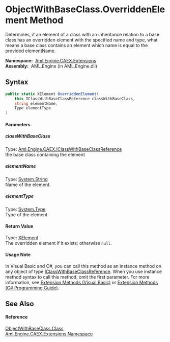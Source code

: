 ObjectWithBaseClass.OverriddenElement Method
============================================
Determines, if an element of a class with an inheritance relation to a base class has an overridden element with the specified name and type, what means a base class contains an element which name is equal to the provided elementName.

  **Namespace:**  [Aml.Engine.CAEX.Extensions][1]  
  **Assembly:**  AML.Engine (in AML.Engine.dll)

Syntax
------

```csharp
public static XElement OverriddenElement(
	this IClassWithBaseClassReference classWithBaseClass,
	string elementName,
	Type elementType
)
```

#### Parameters

##### *classWithBaseClass*
Type: [Aml.Engine.CAEX.IClassWithBaseClassReference][2]  
the base class containing the element

##### *elementName*
Type: [System.String][3]  
Name of the element.

##### *elementType*
Type: [System.Type][4]  
Type of the element.

#### Return Value
Type: [XElement][5]  
The overridden element if it exists; otherwise `null`.
#### Usage Note
In Visual Basic and C#, you can call this method as an instance method on any object of type [IClassWithBaseClassReference][2]. When you use instance method syntax to call this method, omit the first parameter. For more information, see [Extension Methods (Visual Basic)][6] or [Extension Methods (C# Programming Guide)][7].

See Also
--------

#### Reference
[ObjectWithBaseClass Class][8]  
[Aml.Engine.CAEX.Extensions Namespace][1]  

[1]: ../README.md
[2]: ../../Aml.Engine.CAEX/IClassWithBaseClassReference/README.md
[3]: https://docs.microsoft.com/dotnet/api/system.string
[4]: https://docs.microsoft.com/dotnet/api/system.type
[5]: https://docs.microsoft.com/dotnet/api/system.xml.linq.xelement
[6]: https://docs.microsoft.com/dotnet/visual-basic/programming-guide/language-features/procedures/extension-methods
[7]: https://docs.microsoft.com/dotnet/csharp/programming-guide/classes-and-structs/extension-methods
[8]: README.md
[9]: https://www.automationml.org
[10]: ../../icons/logoShade.png